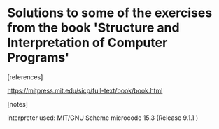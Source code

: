 Solutions to some of the exercises from the book 
'Structure and Interpretation of Computer Programs'
==============

[references]

https://mitpress.mit.edu/sicp/full-text/book/book.html



[notes]

interpreter used:
  MIT/GNU Scheme microcode 15.3 (Release 9.1.1 )

